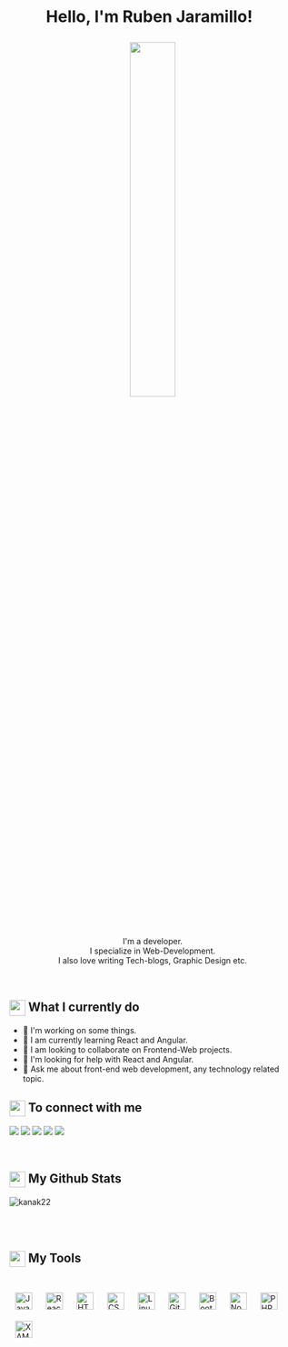 <h1><p align="center">Hello, I'm Ruben Jaramillo! <a href="https://rahulmahesh.me/"><img src="https://media.giphy.com/media/hvRJCLFzcasrR4ia7z/giphy.gif" width="5px", height="5px"></a></p></h1>

<p align="center" ><img 
 src="https://user-images.githubusercontent.com/22797857/90096358-dba16400-dd54-11ea-8e44-e181ada72661.gif" width="40%"/></p>
 <!-Imagen en caso de cambio<img alt="Coding" width="25%" src="https://i.pinimg.com/originals/75/8f/1c/758f1cd8cede9c3e4711306fc030f4ce.gif">
 <!- Nuevo para cuando suba estadisticas <img src="https://github-readme-stats.vercel.app/api/top-langs/?username=RubenJ27&show_icons=true&locale=en&layout=compact">

<p align="center">I'm a developer.<br/>I specialize in Web-Development.<br> I also love writing Tech-blogs, Graphic Design etc.<br></p><br/>

<summary><h2><img src="https://media.giphy.com/media/UcK7JalnjCz0k/giphy.gif" align="center"
                width="28" /> What I currently do</h2></summary>
                
- 🔭 I'm working on some things.
- 🌱 I am currently learning React and Angular.
- 👯 I am looking to collaborate on Frontend-Web projects.
- 🤔 I'm looking for help with React and Angular.
- 💬 Ask me about front-end web development, any technology related topic.

<summary><h2><img src="https://emojis.slackmojis.com/emojis/images/1579216111/7550/pikachu_wave.gif?1579216111" align="center"
                width="28" /> To connect with me</h2></summary>
                
<p align = "center">

[<img src ="https://img.shields.io/badge/portfolio-%23.svg?&style=for-the-badge&logo=&logoColor=white%22">](https://github.com/RubenJ27/Portafolio-profesional)
[<img src="https://img.shields.io/badge/twitter-%231DA1F2.svg?&style=for-the-badge&logo=twitter&logoColor=white" />](https://twitter.com/RubenJ98) 
[<img src="https://img.shields.io/badge/linkedin-%230077B5.svg?&style=for-the-badge&logo=linkedin&logoColor=white" />](https://www.linkedin.com/in/ruben-dario-jaramillo-cervantes-a193a8192/)
[<img src = "https://img.shields.io/badge/instagram-%23E4405F.svg?&style=for-the-badge&logo=instagram&logoColor=white">](https://www.instagram.com/rubenjcervantes/?hl=es)
[<img src="https://img.shields.io/badge/facebook-%231877F2.svg?&style=for-the-badge&logo=facebook&logoColor=white" />](https://web.facebook.com/Rubenjaramillo2798) 
</p>

<br>

<summary><h2><img src="https://emojis.slackmojis.com/emojis/images/1471045852/841/hero.gif?1471045852" align="center"
                width="28" /> My Github Stats</h2> </summary>
                
<p align = "left">
 <img src="https://github-readme-stats.vercel.app/api/top-langs?username=kanak22&show_icons=true&locale=en&layout=compact" alt="kanak22">
</p>

<br>


<br>



<summary><h2><img src="https://emojis.slackmojis.com/emojis/images/1471045839/793/computerrage.gif?1471045839" align="center"
                width="28" /> My Tools</h2></summary>









<br>
<div align="left">  
<img style="margin: 10px" src="https://profilinator.rishav.dev/skills-assets/javascript-original.svg" alt="JavaScript" height="30" />  
<img style="margin: 10px" src="https://profilinator.rishav.dev/skills-assets/react-original-wordmark.svg" alt="React" height="30" />  
<img style="margin: 10px" src="https://profilinator.rishav.dev/skills-assets/html5-original-wordmark.svg" alt="HTML5" height="30" />  
<img style="margin: 10px" src="https://profilinator.rishav.dev/skills-assets/css3-original-wordmark.svg" alt="CSS3" height="30" />
<img style="margin: 10px" src="https://profilinator.rishav.dev/skills-assets/linux-original.svg" alt="Linux" height="30" />  
<img style="margin: 10px" src="https://profilinator.rishav.dev/skills-assets/git-scm-icon.svg" alt="Git" height="30" /> 
<img style="margin: 10px" src="https://profilinator.rishav.dev/skills-assets/bootstrap-plain.svg" alt="Bootstrap" height="30" /> 
<img style="margin: 10px" src="https://profilinator.rishav.dev/skills-assets/nodejs-original-wordmark.svg" alt="Node.js" height="30" />  
<img style="margin: 10px" src="https://profilinator.rishav.dev/skills-assets/php-original.svg" alt="PHP" height="30" /> 
<img style="margin: 10px" src="https://profilinator.rishav.dev/skills-assets/xampp.png" alt="XAMPP" height="30" />  
 </div>
